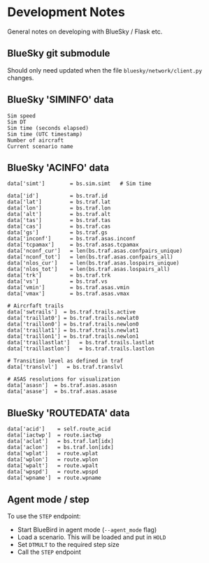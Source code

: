 
# Development Notes

General notes on developing with BlueSky / Flask etc.

## BlueSky git submodule

Should only need updated when the file `bluesky/network/client.py` changes.

## BlueSky 'SIMINFO' data

```
Sim speed
Sim DT
Sim time (seconds elapsed)
Sim time (UTC timestamp)
Number of aircraft
Current scenario name
```

## BlueSky 'ACINFO' data

```
data['simt']        = bs.sim.simt   # Sim time

data['id']          = bs.traf.id
data['lat']         = bs.traf.lat
data['lon']         = bs.traf.lon
data['alt']         = bs.traf.alt
data['tas']         = bs.traf.tas
data['cas']         = bs.traf.cas
data['gs']          = bs.traf.gs
data['inconf']      = bs.traf.asas.inconf
data['tcpamax']     = bs.traf.asas.tcpamax
data['nconf_cur']   = len(bs.traf.asas.confpairs_unique)
data['nconf_tot']   = len(bs.traf.asas.confpairs_all)
data['nlos_cur']    = len(bs.traf.asas.lospairs_unique)
data['nlos_tot']    = len(bs.traf.asas.lospairs_all)
data['trk']         = bs.traf.trk
data['vs']          = bs.traf.vs
data['vmin']        = bs.traf.asas.vmin
data['vmax']        = bs.traf.asas.vmax

# Aircrfaft trails
data['swtrails']  = bs.traf.trails.active
data['traillat0'] = bs.traf.trails.newlat0
data['traillon0'] = bs.traf.trails.newlon0
data['traillat1'] = bs.traf.trails.newlat1
data['traillon1'] = bs.traf.trails.newlon1
data['traillastlat']   = bs.traf.trails.lastlat
data['traillastlon']   = bs.traf.trails.lastlon

# Transition level as defined in traf
data['translvl']   = bs.traf.translvl

# ASAS resolutions for visualization
data['asasn']  = bs.traf.asas.asasn
data['asase']  = bs.traf.asas.asase
```

## BlueSky 'ROUTEDATA' data

```
data['acid']    = self.route_acid
data['iactwp']  = route.iactwp
data['aclat']   = bs.traf.lat[idx]
data['aclon']   = bs.traf.lon[idx]
data['wplat']   = route.wplat
data['wplon']   = route.wplon
data['wpalt']   = route.wpalt
data['wpspd']   = route.wpspd
data['wpname']  = route.wpname
```

## Agent mode / step

To use the `STEP` endpoint:

- Start BlueBird in agent mode (`--agent_mode` flag)
- Load a scenario. This will be loaded and put in `HOLD`
- Set `DTMULT` to the required step size
- Call the `STEP` endpoint   
